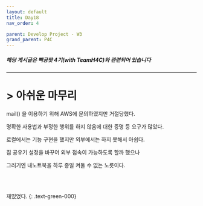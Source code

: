 ```yaml
---
layout: default
title: Day18
nav_order: 4

parent: Develop Project - W3
grand_parent: P4C
---
```


##### 해당 게시글은 빡공팟 4기(with TeamH4C)와 관련되어 있습니다
-----

# > 아쉬운 마무리

mail() 을 이용하기 위해 AWS에 문의하였지만 거절당했다.

명확한 사용법과 부정한 행위를 하지 않음에 대한 증명 등 요구가 많았다.

로컬에서는 기능 구현을 했지만 외부에서는 하지 못해서 아쉽다.

집 공유기 설정을 바꾸어 외부 접속이 가능하도록 할까 했으나

그러기엔 내노트북을 하루 종일 켜둘 수 없는 노릇이다.

<br><br>

재밌었다.
{: .text-green-000}

